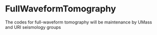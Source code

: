 # FullWaveformTomography
The codes for full-waveform tomography will be maintenance by UMass and URI seismology groups
